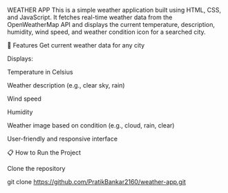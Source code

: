 WEATHER APP
  This is a simple weather application built using HTML, CSS, and JavaScript. It fetches real-time weather data from the OpenWeatherMap API and displays the current temperature, description, humidity, wind speed,     and weather condition icon for a searched city.

🔧 Features
  Get current weather data for any city

Displays:

  Temperature in Celsius

  Weather description (e.g., clear sky, rain)

  Wind speed

  Humidity

  Weather image based on condition (e.g., cloud, rain, clear)

  User-friendly and responsive interface

📋 How to Run the Project

Clone the repository

git clone https://github.com/PratikBankar2160/weather-app.git
